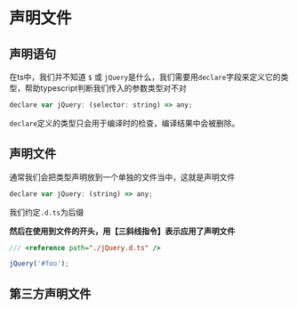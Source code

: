 # 声明文件

## 声明语句


在ts中，我们并不知道 `$` 或 `jQuery`是什么，我们需要用`declare`字段来定义它的类型，帮助typescript判断我们传入的参数类型对不对
````javascript
declare var jQuery: (selector: string) => any;
````

`declare`定义的类型只会用于编译时的检查，编译结果中会被删除。

## 声明文件

通常我们会把类型声明放到一个单独的文件当中，这就是声明文件

````javascript
declare var jQuery: (string) => any;
````
我们约定`.d.ts`为后缀

**然后在使用到文件的开头，用【三斜线指令】表示应用了声明文件**

````javascript
/// <reference path="./jQuery.d.ts" />

jQuery('#foo');
````
## 第三方声明文件


